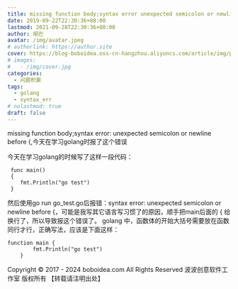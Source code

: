 ```yaml
---
title: missing function body;syntax error unexpected semicolon or newline before
date: 2019-09-22T22:30:36+08:00
lastmod: 2021-09-28T22:30:36+08:00
author: 胡巴
avatar: /img/avatar.jpeg
# authorlink: https://author.site
cover: https://blog-boboidea.oss-cn-hangzhou.aliyuncs.com/article/img/posts/missing function body.jpg
# images:
#   - /img/cover.jpg
categories:
  - 问题积累
tags:
  - golang
  - syntax_err
# nolastmod: true
draft: false
---
```


missing function body;syntax error: unexpected semicolon or newline before {,今天在学习golang时报了这个错误

<!--more-->

今天在学习golang的时候写了这样一段代码：

     func main()
     {
        fmt.Println("go test")
	 }

然后使用go run go_test.go后报错：syntax error: unexpected semicolon or newline before {，可能是我写其它语言写习惯了的原因，顺手把main后面的 { 给换行了，所以导致报这个错误了。
golang 中，函数体的开始大括号需要放在函数同行才行，正确写法，应该是下面这样：

    function main {
		    fmt.Println("go test")
		}

<!--declare-declare-->

Copyright &copy; 2017 - 2024 boboidea.com All Rights Reserved 波波创意软件工作室 版权所有 【转载请注明出处】
